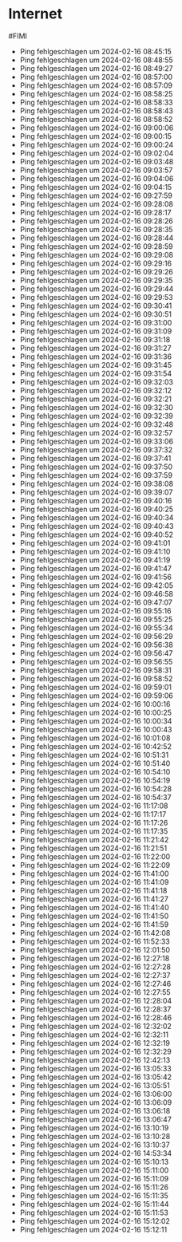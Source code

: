 # Internet
#FIMI 

- Ping fehlgeschlagen um 2024-02-16 08:45:15
- Ping fehlgeschlagen um 2024-02-16 08:48:55
- Ping fehlgeschlagen um 2024-02-16 08:49:27
- Ping fehlgeschlagen um 2024-02-16 08:57:00
- Ping fehlgeschlagen um 2024-02-16 08:57:09
- Ping fehlgeschlagen um 2024-02-16 08:58:25
- Ping fehlgeschlagen um 2024-02-16 08:58:33
- Ping fehlgeschlagen um 2024-02-16 08:58:43
- Ping fehlgeschlagen um 2024-02-16 08:58:52
- Ping fehlgeschlagen um 2024-02-16 09:00:06
- Ping fehlgeschlagen um 2024-02-16 09:00:15
- Ping fehlgeschlagen um 2024-02-16 09:00:24
- Ping fehlgeschlagen um 2024-02-16 09:02:04
- Ping fehlgeschlagen um 2024-02-16 09:03:48
- Ping fehlgeschlagen um 2024-02-16 09:03:57
- Ping fehlgeschlagen um 2024-02-16 09:04:06
- Ping fehlgeschlagen um 2024-02-16 09:04:15
- Ping fehlgeschlagen um 2024-02-16 09:27:59
- Ping fehlgeschlagen um 2024-02-16 09:28:08
- Ping fehlgeschlagen um 2024-02-16 09:28:17
- Ping fehlgeschlagen um 2024-02-16 09:28:26
- Ping fehlgeschlagen um 2024-02-16 09:28:35
- Ping fehlgeschlagen um 2024-02-16 09:28:44
- Ping fehlgeschlagen um 2024-02-16 09:28:59
- Ping fehlgeschlagen um 2024-02-16 09:29:08
- Ping fehlgeschlagen um 2024-02-16 09:29:16
- Ping fehlgeschlagen um 2024-02-16 09:29:26
- Ping fehlgeschlagen um 2024-02-16 09:29:35
- Ping fehlgeschlagen um 2024-02-16 09:29:44
- Ping fehlgeschlagen um 2024-02-16 09:29:53
- Ping fehlgeschlagen um 2024-02-16 09:30:41
- Ping fehlgeschlagen um 2024-02-16 09:30:51
- Ping fehlgeschlagen um 2024-02-16 09:31:00
- Ping fehlgeschlagen um 2024-02-16 09:31:09
- Ping fehlgeschlagen um 2024-02-16 09:31:18
- Ping fehlgeschlagen um 2024-02-16 09:31:27
- Ping fehlgeschlagen um 2024-02-16 09:31:36
- Ping fehlgeschlagen um 2024-02-16 09:31:45
- Ping fehlgeschlagen um 2024-02-16 09:31:54
- Ping fehlgeschlagen um 2024-02-16 09:32:03
- Ping fehlgeschlagen um 2024-02-16 09:32:12
- Ping fehlgeschlagen um 2024-02-16 09:32:21
- Ping fehlgeschlagen um 2024-02-16 09:32:30
- Ping fehlgeschlagen um 2024-02-16 09:32:39
- Ping fehlgeschlagen um 2024-02-16 09:32:48
- Ping fehlgeschlagen um 2024-02-16 09:32:57
- Ping fehlgeschlagen um 2024-02-16 09:33:06
- Ping fehlgeschlagen um 2024-02-16 09:37:32
- Ping fehlgeschlagen um 2024-02-16 09:37:41
- Ping fehlgeschlagen um 2024-02-16 09:37:50
- Ping fehlgeschlagen um 2024-02-16 09:37:59
- Ping fehlgeschlagen um 2024-02-16 09:38:08
- Ping fehlgeschlagen um 2024-02-16 09:39:07
- Ping fehlgeschlagen um 2024-02-16 09:40:16
- Ping fehlgeschlagen um 2024-02-16 09:40:25
- Ping fehlgeschlagen um 2024-02-16 09:40:34
- Ping fehlgeschlagen um 2024-02-16 09:40:43
- Ping fehlgeschlagen um 2024-02-16 09:40:52
- Ping fehlgeschlagen um 2024-02-16 09:41:01
- Ping fehlgeschlagen um 2024-02-16 09:41:10
- Ping fehlgeschlagen um 2024-02-16 09:41:19
- Ping fehlgeschlagen um 2024-02-16 09:41:47
- Ping fehlgeschlagen um 2024-02-16 09:41:56
- Ping fehlgeschlagen um 2024-02-16 09:42:05
- Ping fehlgeschlagen um 2024-02-16 09:46:58
- Ping fehlgeschlagen um 2024-02-16 09:47:07
- Ping fehlgeschlagen um 2024-02-16 09:55:16
- Ping fehlgeschlagen um 2024-02-16 09:55:25
- Ping fehlgeschlagen um 2024-02-16 09:55:34
- Ping fehlgeschlagen um 2024-02-16 09:56:29
- Ping fehlgeschlagen um 2024-02-16 09:56:38
- Ping fehlgeschlagen um 2024-02-16 09:56:47
- Ping fehlgeschlagen um 2024-02-16 09:56:55
- Ping fehlgeschlagen um 2024-02-16 09:58:31
- Ping fehlgeschlagen um 2024-02-16 09:58:52
- Ping fehlgeschlagen um 2024-02-16 09:59:01
- Ping fehlgeschlagen um 2024-02-16 09:59:06
- Ping fehlgeschlagen um 2024-02-16 10:00:16
- Ping fehlgeschlagen um 2024-02-16 10:00:25
- Ping fehlgeschlagen um 2024-02-16 10:00:34
- Ping fehlgeschlagen um 2024-02-16 10:00:43
- Ping fehlgeschlagen um 2024-02-16 10:01:08
- Ping fehlgeschlagen um 2024-02-16 10:42:52
- Ping fehlgeschlagen um 2024-02-16 10:51:31
- Ping fehlgeschlagen um 2024-02-16 10:51:40
- Ping fehlgeschlagen um 2024-02-16 10:54:10
- Ping fehlgeschlagen um 2024-02-16 10:54:19
- Ping fehlgeschlagen um 2024-02-16 10:54:28
- Ping fehlgeschlagen um 2024-02-16 10:54:37
- Ping fehlgeschlagen um 2024-02-16 11:17:08
- Ping fehlgeschlagen um 2024-02-16 11:17:17
- Ping fehlgeschlagen um 2024-02-16 11:17:26
- Ping fehlgeschlagen um 2024-02-16 11:17:35
- Ping fehlgeschlagen um 2024-02-16 11:21:42
- Ping fehlgeschlagen um 2024-02-16 11:21:51
- Ping fehlgeschlagen um 2024-02-16 11:22:00
- Ping fehlgeschlagen um 2024-02-16 11:22:09
- Ping fehlgeschlagen um 2024-02-16 11:41:00
- Ping fehlgeschlagen um 2024-02-16 11:41:09
- Ping fehlgeschlagen um 2024-02-16 11:41:18
- Ping fehlgeschlagen um 2024-02-16 11:41:27
- Ping fehlgeschlagen um 2024-02-16 11:41:40
- Ping fehlgeschlagen um 2024-02-16 11:41:50
- Ping fehlgeschlagen um 2024-02-16 11:41:59
- Ping fehlgeschlagen um 2024-02-16 11:42:08
- Ping fehlgeschlagen um 2024-02-16 11:52:33
- Ping fehlgeschlagen um 2024-02-16 12:01:50
- Ping fehlgeschlagen um 2024-02-16 12:27:18
- Ping fehlgeschlagen um 2024-02-16 12:27:28
- Ping fehlgeschlagen um 2024-02-16 12:27:37
- Ping fehlgeschlagen um 2024-02-16 12:27:46
- Ping fehlgeschlagen um 2024-02-16 12:27:55
- Ping fehlgeschlagen um 2024-02-16 12:28:04
- Ping fehlgeschlagen um 2024-02-16 12:28:37
- Ping fehlgeschlagen um 2024-02-16 12:28:46
- Ping fehlgeschlagen um 2024-02-16 12:32:02
- Ping fehlgeschlagen um 2024-02-16 12:32:11
- Ping fehlgeschlagen um 2024-02-16 12:32:19
- Ping fehlgeschlagen um 2024-02-16 12:32:29
- Ping fehlgeschlagen um 2024-02-16 12:42:13
- Ping fehlgeschlagen um 2024-02-16 13:05:33
- Ping fehlgeschlagen um 2024-02-16 13:05:42
- Ping fehlgeschlagen um 2024-02-16 13:05:51
- Ping fehlgeschlagen um 2024-02-16 13:06:00
- Ping fehlgeschlagen um 2024-02-16 13:06:09
- Ping fehlgeschlagen um 2024-02-16 13:06:18
- Ping fehlgeschlagen um 2024-02-16 13:06:47
- Ping fehlgeschlagen um 2024-02-16 13:10:19
- Ping fehlgeschlagen um 2024-02-16 13:10:28
- Ping fehlgeschlagen um 2024-02-16 13:10:37
- Ping fehlgeschlagen um 2024-02-16 14:53:34
- Ping fehlgeschlagen um 2024-02-16 15:10:13
- Ping fehlgeschlagen um 2024-02-16 15:11:00
- Ping fehlgeschlagen um 2024-02-16 15:11:09
- Ping fehlgeschlagen um 2024-02-16 15:11:26
- Ping fehlgeschlagen um 2024-02-16 15:11:35
- Ping fehlgeschlagen um 2024-02-16 15:11:44
- Ping fehlgeschlagen um 2024-02-16 15:11:53
- Ping fehlgeschlagen um 2024-02-16 15:12:02
- Ping fehlgeschlagen um 2024-02-16 15:12:11
